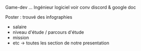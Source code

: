 Game-dev ...
Ingénieur logiciel
voir conv discord & google doc

Poster : trouvé des infographies
- salaire
- niveau d'étude / parcours d'étude
- mission
- etc -> toutes les section de notre presentation